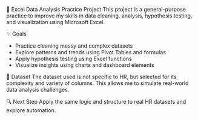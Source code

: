 🎯 Excel Data Analysis Practice Project
This project is a general-purpose practice to improve my skills in data cleaning, analysis, hypothesis testing, and visualization using Microsoft Excel.

✨ Goals
- Practice cleaning messy and complex datasets
- Explore patterns and trends using Pivot Tables and formulas
- Apply hypothesis testing using Excel functions
- Visualize insights using charts and dashboard elements

💾 Dataset
The dataset used is not specific to HR, but selected for its complexity and variety of columns. This allows me to simulate real-world data analysis challenges.

🔍 Next Step
Apply the same logic and structure to real HR datasets and explore automation.
